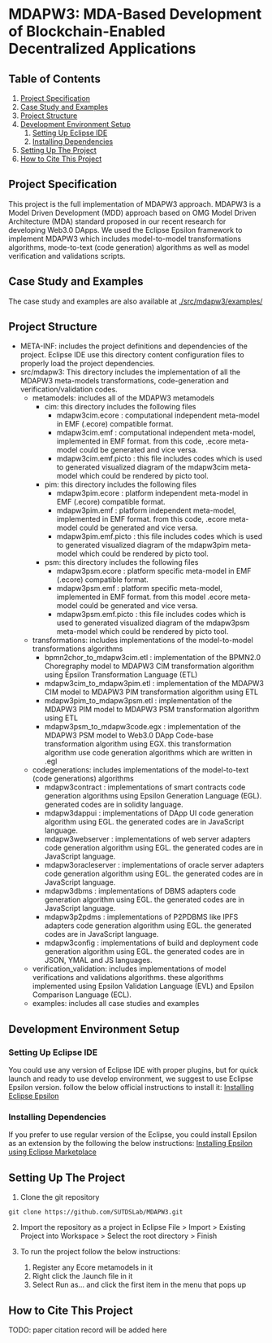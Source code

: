 # MDAPW3: MDA-Based Development of Blockchain-Enabled Decentralized Applications 
## Table of Contents
1. [Project Specification](#project-specification)
2. [Case Study and Examples](#case-study-and-examples)
3. [Project Structure](#project-structure)
4. [Development Environment Setup](#development-environment-setup)
    1. [Setting Up Eclipse IDE](#setting-up-eclipse-ide)
    2. [Installing Dependencies](#installing-dependencies)
5. [Setting Up The Project](#setting-up-the-project) 
6. [How to Cite This Project](#how-to-cite-this-project)

## Project Specification 
This project is the full implementation of MDAPW3 approach. MDAPW3 is a Model Driven Development (MDD) approach based on OMG Model Driven Architecture (MDA) standard proposed in our recent research for developing Web3.0 DApps. We used the Eclipse Epsilon framework to implement MDAPW3 which includes model-to-model transformations algorithms, mode-to-text (code generation) algorithms as well as model verification and validations scripts.

## Case Study and Examples
 The case study and examples are also available at [./src/mdapw3/examples/](./src/mdapw3/examples/)

## Project Structure
- META-INF: includes the project definitions and dependencies of the project. Eclipse IDE use this directory content configuration files to properly load the project dependencies.
- src/mdapw3: This directory includes the implementation of all the MDAPW3 meta-models transformations, code-generation and verification/validation codes.
    - metamodels: includes all of the MDAPW3 metamodels
        - cim: this directory includes the following files
            - mdapw3cim.ecore : computational independent meta-model in EMF (.ecore) compatible format.
            - mdapw3cim.emf : computational independent meta-model, implemented in EMF format. from this code, .ecore meta-model could be generated and vice versa.
            - mdapw3cim.emf.picto : this file includes codes which is used to generated visualized diagram of the mdapw3cim meta-model which could be rendered by picto tool.
        - pim: this directory includes the following files
            - mdapw3pim.ecore : platform independent meta-model in EMF (.ecore) compatible format.
            - mdapw3pim.emf : platform independent meta-model, implemented in EMF format. from this code, .ecore meta-model could be generated and vice versa.
            - mdapw3pim.emf.picto : this file includes codes which is used to generated visualized diagram of the mdapw3pim meta-model which could be rendered by picto tool.
        - psm: this directory includes the following files
            - mdapw3psm.ecore : platform specific meta-model in EMF (.ecore) compatible format.
            - mdapw3psm.emf : platform specific meta-model, implemented in EMF format. from this model .ecore meta-model could be generated and vice versa.
            - mdapw3psm.emf.picto : this file includes codes which is used to generated visualized diagram of the mdapw3psm meta-model which could be rendered by picto tool.
    - transformations: includes implementations of the model-to-model transformations algorithms
        - bpmn2chor_to_mdapw3cim.etl : implementation of the BPMN2.0 Choregraphy model to MDAPW3 CIM transformation algorithm using Epsilon Transformation Language (ETL)
        - mdapw3cim_to_mdapw3pim.etl : implementation of the MDAPW3 CIM model to MDAPW3 PIM transformation algorithm using ETL
        - mdapw3pim_to_mdapw3psm.etl : implementation of the MDAPW3 PIM model to MDAPW3 PSM transformation algorithm using ETL
        - mdapw3psm_to_mdapw3code.egx : implementation of the MDAPW3 PSM model to Web3.0 DApp Code-base transformation algorithm using EGX. this transformation algorithm use code generation algorithms which are written in .egl
    - codegenerations: includes implementations of the model-to-text (code generations) algorithms
        - mdapw3contract : implementations of smart contracts code generation algorithms using Epsilon Generation Language (EGL). generated codes are in solidity language.
        - mdapw3dappui : implementations of DApp UI code generation algorithm using EGL. the generated codes are in JavaScript language.
        - mdapw3webserver : implementations of web server adapters code generation algorithm using EGL. the generated codes are in JavaScript language.
        - mdapw3oracleserver : implementations of oracle server adapters code generation algorithm using EGL. the generated codes are in JavaScript language.
        - mdapw3dbms : implementations of DBMS adapters code generation algorithm using EGL. the generated codes are in JavaScript language.
        - mdapw3p2pdms : implementations of P2PDBMS like IPFS adapters code generation algorithm using EGL. the generated codes are in JavaScript language.
        - mdapw3config : implementations of build and deployment code generation algorithm using EGL. the generated codes are in JSON, YMAL and JS languages.
    - verification_validation: includes implementations of model verifications and validations algorithms. these algorithms implemented using Epsilon Validation Language (EVL) and Epsilon Comparison Language (ECL).
    - examples: includes all case studies and examples


## Development Environment Setup

### Setting Up Eclipse IDE
You could use any version of Eclipse IDE with proper plugins, but for quick launch and ready to use develop environment, we suggest to use Eclipse Epsilon version. follow the below official instructions to install it:
[Installing Eclipse Epsilon](https://eclipse.dev/epsilon/download/)
### Installing Dependencies
If you prefer to use regular version of the Eclipse, you could install Epsilon as an extension by the following the below instructions:
[Installing Epsilon using Eclipse Marketplace](https://eclipse.dev/epsilon/download/#eclipse-marketplace)
## Setting Up The Project
1. Clone the git repository
```
git clone https://github.com/SUTDSLab/MDAPW3.git
``` 
2. Import the repository as a project in Eclipse
File > Import > Existing Project into Workspace > Select the root directory > Finish

3. To run the project follow the below instructions:
    1. Register any Ecore metamodels in it
    2. Right click the .launch file in it
    3. Select Run as... and click the first item in the menu that pops up

## How to Cite This Project
TODO: paper citation record will be added here